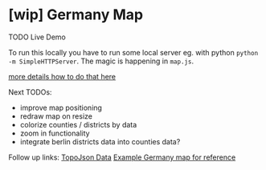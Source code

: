 # [wip] Germany Map

TODO Live Demo

To run this locally you have to run some local server eg. with python `python -m SimpleHTTPServer`.
The magic is happening in `map.js`.

[more details how to do that here](https://developer.mozilla.org/en-US/docs/Learn/Common_questions/set_up_a_local_testing_server)


Next TODOs:
- improve map positioning
- redraw map on resize
- colorize counties / districts by data
- zoom in functionality
- integrate berlin districts data into counties data?


Follow up links:
[TopoJson Data](https://github.com/AliceWi/TopoJSON-Germany)
[Example Germany map for reference](https://ramiro.org/map/deu/foreign-population/)